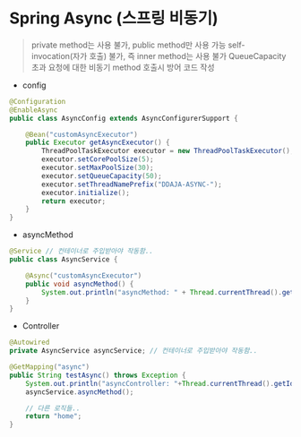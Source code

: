 # Spring Async (스프링 비동기)

> private method는 사용 불가, public method만 사용 가능
> self-invocation(자가 호출) 불가, 즉 inner method는 사용 불가
> QueueCapacity 초과 요청에 대한 비동기 method 호출시 방어 코드 작성

- config

```java
@Configuration
@EnableAsync
public class AsyncConfig extends AsyncConfigurerSupport {

	@Bean("customAsyncExecutor")
    public Executor getAsyncExecutor() {
        ThreadPoolTaskExecutor executor = new ThreadPoolTaskExecutor();
        executor.setCorePoolSize(5);
        executor.setMaxPoolSize(30);
        executor.setQueueCapacity(50);
        executor.setThreadNamePrefix("DDAJA-ASYNC-");
        executor.initialize();
        return executor;
    }
}
```

- asyncMethod

```java
@Service // 컨테이너로 주입받아야 작동함..
public class AsyncService {

	@Async("customAsyncExecutor")
	public void asyncMethod() {
		System.out.println("asyncMethod: " + Thread.currentThread().getId());
	}
}
```

- Controller

```java
@Autowired
private AsyncService asyncService; // 컨테이너로 주입받아야 작동함..

@GetMapping("async")
public String testAsync() throws Exception {
    System.out.println("asyncController: "+Thread.currentThread().getId());
    asyncService.asyncMethod();

    // 다른 로직들..
    return "home";
}
```
